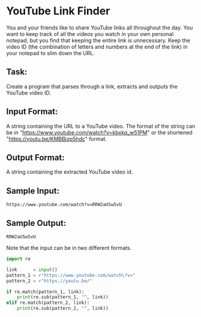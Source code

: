 # YouTube Link Finder
You and your friends like to share YouTube links all throughout the day. You want to keep track of all the videos you watch in your own personal notepad, but you find that keeping the entire link is unnecessary. 
Keep the video ID (the combination of letters and numbers at the end of the link) in your notepad to slim down the URL.

## Task: 
Create a program that parses through a link, extracts and outputs the YouTube video ID.

## Input Format: 
A string containing the URL to a YouTube video. The format of the string can be in "https://www.youtube.com/watch?v=kbxkq_w51PM" or the shortened "https://youtu.be/KMBBjzp5hdc" format.

## Output Format: 
A string containing the extracted YouTube video id.

## Sample Input: 
```https://www.youtube.com/watch?v=RRW2aUSw5vU```

## Sample Output: 
```RRW2aUSw5vU```

Note that the input can be in two different formats.


```python
import re

link      = input()
pattern_1 = r"https://www.youtube.com/watch\?v="
pattern_2 = r"https://youtu.be/"

if re.match(pattern_1, link):
    print(re.sub(pattern_1, "", link))
elif re.match(pattern_2, link):
    print(re.sub(pattern_2, "", link))
```
